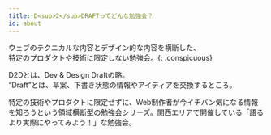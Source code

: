 ```yaml
---
title: D<sup>2</sup>DRAFTってどんな勉強会？
id: about
---
```


ウェブのテクニカルな内容とデザイン的な内容を横断した、  
特定のプロダクトや技術に限定しない勉強会。{: .conspicuous}

D2Dとは、Dev & Design Draftの略。  
“Draft”とは、草案、下書き状態の情報やアイディアを交換するところ。

特定の技術やプロダクトに限定せずに、Web制作者が今イチバン気になる情報を知ろうという領域横断型の勉強会シリーズ。関西エリアで開催している「語るより実際にやってみよう！」な勉強会。